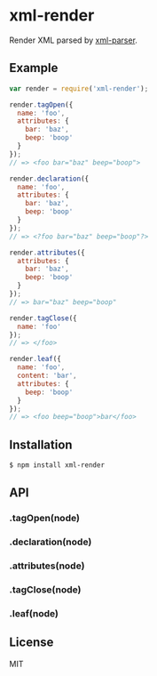 
# xml-render

  Render XML parsed by [xml-parser](https://npmjs.org/package/xml-parser).

## Example

```js
var render = require('xml-render');

render.tagOpen({
  name: 'foo',
  attributes: {
    bar: 'baz',
    beep: 'boop'
  }
});
// => <foo bar="baz" beep="boop">

render.declaration({
  name: 'foo',
  attributes: {
    bar: 'baz',
    beep: 'boop'
  }
});
// => <?foo bar="baz" beep="boop"?>

render.attributes({
  attributes: {
    bar: 'baz',
    beep: 'boop'
  }
});
// => bar="baz" beep="boop"

render.tagClose({
  name: 'foo'
});
// => </foo>

render.leaf({
  name: 'foo',
  content: 'bar',
  attributes: {
    beep: 'boop'
  }
});
// => <foo beep="boop">bar</foo>
```

## Installation

```bash
$ npm install xml-render
```

## API

### .tagOpen(node)
### .declaration(node)
### .attributes(node)
### .tagClose(node)
### .leaf(node)

## License

  MIT

